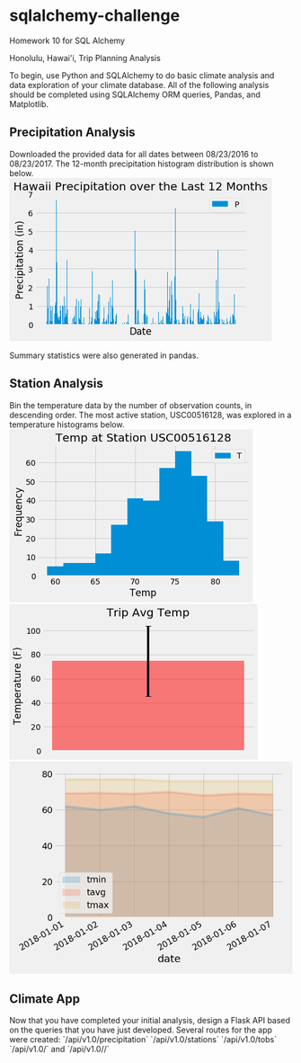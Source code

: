 # sqlalchemy-challenge
Homework 10 for SQL Alchemy

Honolulu, Hawai'i, Trip Planning Analysis

To begin, use Python and SQLAlchemy to do basic climate analysis and data exploration of your climate database. All of the following analysis should be completed using SQLAlchemy ORM queries, Pandas, and Matplotlib.

<h2>Precipitation Analysis</h2>
Downloaded the provided data for all dates between 08/23/2016 to 08/23/2017. The 12-month precipitation histogram distribution is shown below.

<img src="precip.png" />

Summary statistics were also generated in pandas.

<h2>Station Analysis</h2>
Bin the temperature data by the number of observation counts, in descending order. The most active station, USC00516128, was explored in a temperature histograms below.

<img src="temp_station.png" />

<img src="avg_temp.png" />

<img src="temp_dist.png" />

<h2>Climate App</h2>
Now that you have completed your initial analysis, design a Flask API based on the queries that you have just developed. Several routes for the app were created:
`/api/v1.0/precipitation`
`/api/v1.0/stations`
`/api/v1.0/tobs`
`/api/v1.0/<start>` and `/api/v1.0/<start>/<end>`
